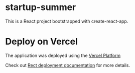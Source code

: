# startup-summer

This is a React project bootstrapped with create-react-app.





# Deploy on Vercel

The application was deployed using the [Vercel Platform](https://vercel.com/templates/next.js/platforms-starter-kit)

Check out  [Rect deployment documentation](https://vercel.com/solutions/react) for more details.


